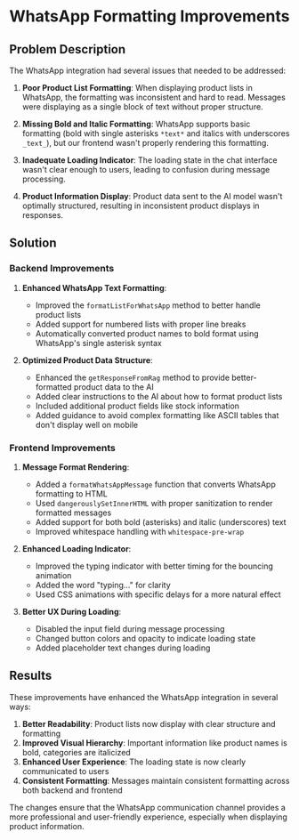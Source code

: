 # WhatsApp Formatting Improvements

## Problem Description

The WhatsApp integration had several issues that needed to be addressed:

1. **Poor Product List Formatting**: When displaying product lists in WhatsApp, the formatting was inconsistent and hard to read. Messages were displaying as a single block of text without proper structure.

2. **Missing Bold and Italic Formatting**: WhatsApp supports basic formatting (bold with single asterisks `*text*` and italics with underscores `_text_`), but our frontend wasn't properly rendering this formatting.

3. **Inadequate Loading Indicator**: The loading state in the chat interface wasn't clear enough to users, leading to confusion during message processing.

4. **Product Information Display**: Product data sent to the AI model wasn't optimally structured, resulting in inconsistent product displays in responses.

## Solution

### Backend Improvements

1. **Enhanced WhatsApp Text Formatting**:
   - Improved the `formatListForWhatsApp` method to better handle product lists
   - Added support for numbered lists with proper line breaks
   - Automatically converted product names to bold format using WhatsApp's single asterisk syntax

2. **Optimized Product Data Structure**:
   - Enhanced the `getResponseFromRag` method to provide better-formatted product data to the AI
   - Added clear instructions to the AI about how to format product lists
   - Included additional product fields like stock information
   - Added guidance to avoid complex formatting like ASCII tables that don't display well on mobile

### Frontend Improvements

1. **Message Format Rendering**:
   - Added a `formatWhatsAppMessage` function that converts WhatsApp formatting to HTML
   - Used `dangerouslySetInnerHTML` with proper sanitization to render formatted messages
   - Added support for both bold (asterisks) and italic (underscores) text
   - Improved whitespace handling with `whitespace-pre-wrap`

2. **Enhanced Loading Indicator**:
   - Improved the typing indicator with better timing for the bouncing animation
   - Added the word "typing..." for clarity
   - Used CSS animations with specific delays for a more natural effect

3. **Better UX During Loading**:
   - Disabled the input field during message processing
   - Changed button colors and opacity to indicate loading state
   - Added placeholder text changes during loading

## Results

These improvements have enhanced the WhatsApp integration in several ways:

1. **Better Readability**: Product lists now display with clear structure and formatting
2. **Improved Visual Hierarchy**: Important information like product names is bold, categories are italicized
3. **Enhanced User Experience**: The loading state is now clearly communicated to users
4. **Consistent Formatting**: Messages maintain consistent formatting across both backend and frontend

The changes ensure that the WhatsApp communication channel provides a more professional and user-friendly experience, especially when displaying product information. 